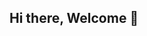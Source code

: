 ## Hi there, Welcome 👋

<!--
**sumit-kumar33/sumit-kumar33** is a ✨ _special_ ✨ repository because its `README.md` (this file) appears on your GitHub profile.
![b2357cce-786e-4133-bad2-586ec6239947](https://github.com/user-attachments/assets/14a2c06c-ab5e-4078-ab4e-a1f5e1faed27)

Hello!👋My name is Sumit and I am studying BCA at Amity University.🏫
I am currently searching for my niche while studying BCA. I am learning C and hope to start C++ soon.

- 🔭 I’m currently working on ...
- 🌱 I’m currently learning C language
- 👯 I’m looking to collaborate on C & Python
- 💬 Ask me about Python
- 📫 How to reach me: ...
- 😄 Pronouns: ...
- ⚡ Fun fact: ...
-->
